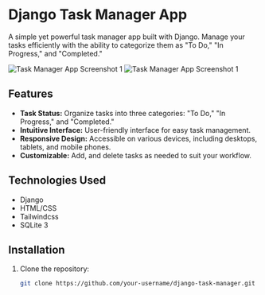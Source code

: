 # Django Task Manager App

A simple yet powerful task manager app built with Django. Manage your tasks efficiently with the ability to categorize them as "To Do," "In Progress," and "Completed."

![Task Manager App Screenshot 1](https://i.imgur.com/e2OYsmd.png)
![Task Manager App Screenshot 1](https://i.imgur.com/mU7621v.png)

## Features

- **Task Status:** Organize tasks into three categories: "To Do," "In Progress," and "Completed."
- **Intuitive Interface:** User-friendly interface for easy task management.
- **Responsive Design:** Accessible on various devices, including desktops, tablets, and mobile phones.
- **Customizable:** Add, and delete tasks as needed to suit your workflow.

## Technologies Used

- Django
- HTML/CSS
- Tailwindcss
- SQLite 3

## Installation

1. Clone the repository:

   ```bash
   git clone https://github.com/your-username/django-task-manager.git
